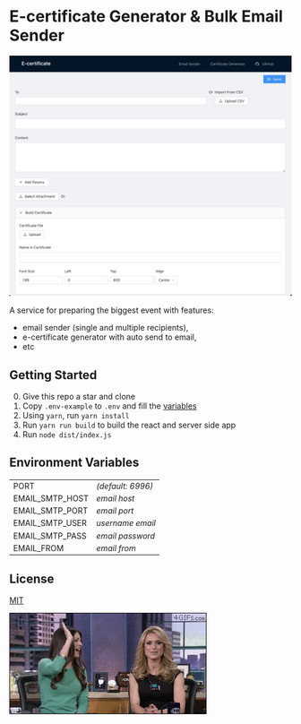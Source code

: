 # E-certificate Generator & Bulk Email Sender

![img](./preview.png)

A service for preparing the biggest event with features:

 - email sender (single and multiple recipients),
 - e-certificate generator with auto send to email,
 - etc

## Getting Started

 0. Give this repo a star and clone
 0. Copy `.env-example` to `.env` and fill the [variables](#environment-variables)
 0. Using `yarn`, run `yarn install`
 0. Run `yarn run build` to build the react and server side app
 0. Run `node dist/index.js`

## Environment Variables
|   |   |
|---|---|
| PORT | *(default: 6996)* |
| EMAIL_SMTP_HOST | *email host* |
| EMAIL_SMTP_PORT | *email port* |
| EMAIL_SMTP_USER | *username email* |
| EMAIL_SMTP_PASS | *email password* |
| EMAIL_FROM | *email from* |

## License

[MIT](./LICENSE.md)

![gif](./yyltVV1.gif)